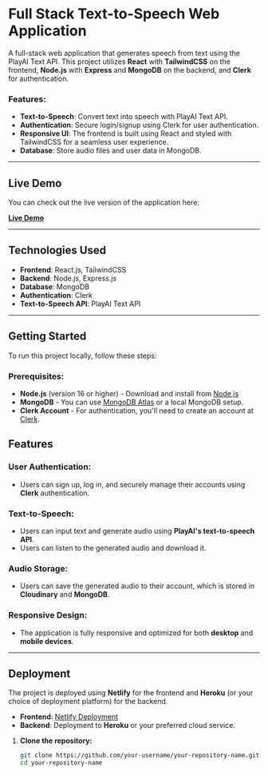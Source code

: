 # Full Stack Text-to-Speech Web Application

A full-stack web application that generates speech from text using the PlayAI Text API. This project utilizes **React** with **TailwindCSS** on the frontend, **Node.js** with **Express** and **MongoDB** on the backend, and **Clerk** for authentication.

### Features:
- **Text-to-Speech**: Convert text into speech with PlayAI Text API.
- **Authentication**: Secure login/signup using Clerk for user authentication.
- **Responsive UI**: The frontend is built using React and styled with TailwindCSS for a seamless user experience.
- **Database**: Store audio files and user data in MongoDB.

---

## Live Demo

You can check out the live version of the application here:

**[Live Demo](https://elegant-semifreddo-f9bf5c.netlify.app/)**

---

## Technologies Used

- **Frontend**: React.js, TailwindCSS
- **Backend**: Node.js, Express.js
- **Database**: MongoDB
- **Authentication**: Clerk
- **Text-to-Speech API**: PlayAI Text API

---

## Getting Started

To run this project locally, follow these steps:

### Prerequisites:

- **Node.js** (version 16 or higher) - Download and install from [Node.js](https://nodejs.org/)
- **MongoDB** - You can use [MongoDB Atlas](https://www.mongodb.com/cloud/atlas) or a local MongoDB setup.
- **Clerk Account** - For authentication, you'll need to create an account at [Clerk](https://clerk.dev/).

## Features

### User Authentication:
- Users can sign up, log in, and securely manage their accounts using **Clerk** authentication.

### Text-to-Speech:
- Users can input text and generate audio using **PlayAI's text-to-speech API**.
- Users can listen to the generated audio and download it.

### Audio Storage:
- Users can save the generated audio to their account, which is stored in **Cloudinary** and **MongoDB**.

### Responsive Design:
- The application is fully responsive and optimized for both **desktop** and **mobile devices**.

---

## Deployment

The project is deployed using **Netlify** for the frontend and **Heroku** (or your choice of deployment platform) for the backend.

- **Frontend**: [Netlify Deployment](https://elegant-semifreddo-f9bf5c.netlify.app/)
- **Backend**: Deployment to **Heroku** or your preferred cloud service.


1. **Clone the repository:**

   ```bash
   git clone https://github.com/your-username/your-repository-name.git
   cd your-repository-name
